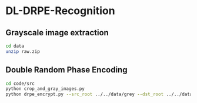 # DL-DRPE-Recognition

## Grayscale image extraction

```bash
cd data
unzip raw.zip
```

## Double Random Phase Encoding

```bash
cd code/src
python crop_and_gray_images.py
python drpe_encrypt.py --src_root ../../data/grey --dst_root ../../data/drpe_encrypted --phase1_seed 42 --phase2_seed 123
```
